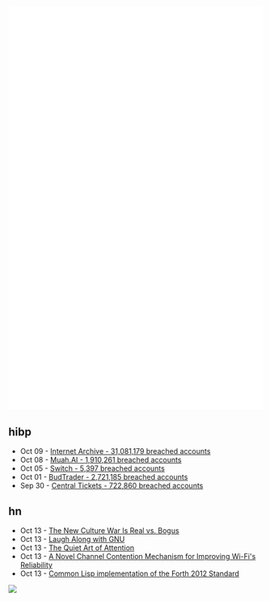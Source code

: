 ![Metrics](https://raw.githubusercontent.com/phixion/phixion/master/metrics.svg)

## hibp

<!--
for https://github.com/phixion/phixion/blob/main/.github/workflows/feeds.yml
-->
<!--START_SECTION:haveibeenpwnd-->
- Oct 09 - [Internet Archive - 31,081,179 breached accounts](https://haveibeenpwned.com/PwnedWebsites#InternetArchive)
- Oct 08 - [Muah.AI - 1,910,261 breached accounts](https://haveibeenpwned.com/PwnedWebsites#Muah)
- Oct 05 - [Switch - 5,397 breached accounts](https://haveibeenpwned.com/PwnedWebsites#Switch)
- Oct 01 - [BudTrader - 2,721,185 breached accounts](https://haveibeenpwned.com/PwnedWebsites#BudTrader)
- Sep 30 - [Central Tickets - 722,860 breached accounts](https://haveibeenpwned.com/PwnedWebsites#CentralTickets)
<!--END_SECTION:haveibeenpwnd-->

## hn

<!--
for https://github.com/phixion/phixion/blob/main/.github/workflows/feeds.yml
-->
<!--START_SECTION:hn-->
- Oct 13 - [The New Culture War Is Real vs. Bogus](https://www.honest-broker.com/p/the-new-culture-war-is-real-vs-bogus)
- Oct 13 - [Laugh Along with GNU](https://www.gnu.org/fun/humor.html)
- Oct 13 - [The Quiet Art of Attention](https://billwear.github.io/art-of-attention.html)
- Oct 13 - [A Novel Channel Contention Mechanism for Improving Wi-Fi's Reliability](https://arxiv.org/abs/2410.07874)
- Oct 13 - [Common Lisp implementation of the Forth 2012 Standard](https://github.com/gmpalter/cl-forth)
<!--END_SECTION:hn-->

<!--
for https://yhype.me
-->
![](https://hit.yhype.me/github/profile?user_id=13013670)

